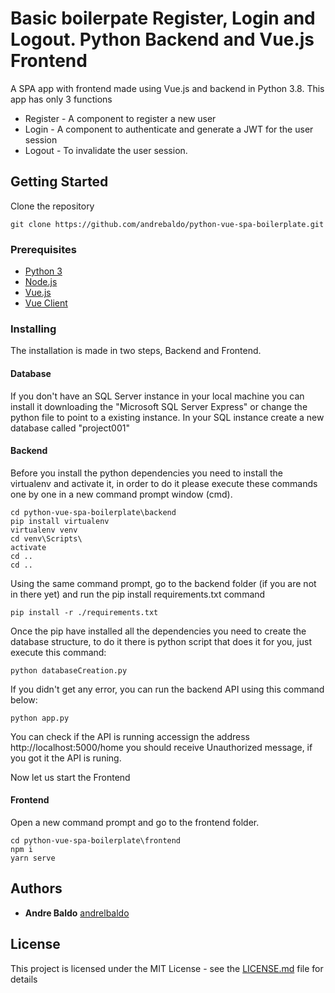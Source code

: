 # Basic boilerpate Register, Login and Logout. Python Backend and Vue.js Frontend

A SPA app with frontend made using Vue.js and backend in Python 3.8.
This app has only 3 functions 
* Register - A component to register a new user
* Login - A component to authenticate and generate a JWT for the user session
* Logout - To invalidate the user session.

## Getting Started

Clone the repository 
```
git clone https://github.com/andrebaldo/python-vue-spa-boilerplate.git
```

### Prerequisites

* [Python 3](https://www.python.org/downloads/)
* [Node.js](https://nodejs.org/)
* [Vue.js](https://vuejs.org/v2/guide/installation.html)
* [Vue Client](https://cli.vuejs.org/guide/installation.html) 

### Installing

The installation is made in two steps, Backend and Frontend.

#### Database
If you don't have an SQL Server instance in your local machine you can install it downloading the 
"Microsoft SQL Server Express" or change the python file to point to a existing instance.
In your SQL instance create a new database called "project001"

#### Backend
Before you install the python dependencies you need to install the virtualenv and activate it, in order
to do it please execute these commands one by one in a new command prompt window (cmd).
```
cd python-vue-spa-boilerplate\backend
pip install virtualenv
virtualenv venv
cd venv\Scripts\
activate
cd ..
cd ..
```

Using the same command prompt, go to the backend folder (if you are not in there yet) and run the pip install requirements.txt command

```
pip install -r ./requirements.txt
```
Once the pip have installed all the dependencies you need to create the database structure, to do it there is
python script that does it for you, just execute this command:
```
python databaseCreation.py
```
If you didn't get any error, you can run the backend API using this command below:
```
python app.py
```
You can check if the API is running accessign the address http://localhost:5000/home you should receive Unauthorized message, if you got it the API is runing.

Now let us start the Frontend

#### Frontend
Open a new command prompt and go to the frontend folder.
```
cd python-vue-spa-boilerplate\frontend
npm i
yarn serve
```
## Authors

* **Andre Baldo**  [andrelbaldo](https://github.com/andrelbaldo)

## License

This project is licensed under the MIT License - see the [LICENSE.md](LICENSE.md) file for details

